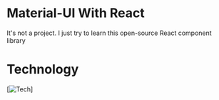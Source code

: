 # Material-UI With React

It's not a project. I just try to learn this open-source React component library


# Technology

[![Tech](https://skillicons.dev/icons?i=react,css,mui)]